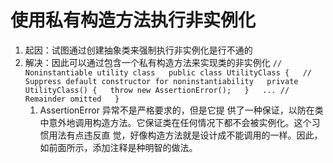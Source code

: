 # 使用私有构造方法执行非实例化
1. 起因：试图通过创建抽象类来强制执行非实例化是行不通的
2. 解决：因此可以通过包含一个私有构造方法来实现类的非实例化
`// Noninstantiable utility class  
   public class UtilityClass {  
   // Suppress default constructor for noninstantiability  
   private UtilityClass() {  
   throw new AssertionError();  
   }  
   ... // Remainder omitted  
   }  
   `
   1. AssertionError 异常不是严格要求的，但是它提
       供了一种保证，以防在类中意外地调用构造方法。它保证类在任何情况下都不会被实例化。这个习惯用法有点违反直
       觉，好像构造方法就是设计成不能调用的一样。因此，如前面所示，添加注释是种明智的做法。

